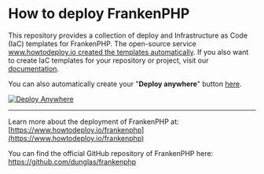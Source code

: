 # How to deploy FrankenPHP
This repository provides a collection of deploy and Infrastructure as Code (IaC) templates for FrankenPHP. The open-source service [www.howtodeploy.io created the templates automatically](https://www.howtodeploy.io/frankenphp). If you also want to create IaC templates for your repository or project, visit our [documentation](https://www.howtodeploy.io/documentation).

You can also automatically create your "**Deploy anywhere**" button [here](https://www.howtodeploy.io/deploy-button).

[![Deploy Anywhere](https://cdn.howtodeploy.io/images/button/howtodeploy-button.webp)](https://www.howtodeploy.io/frankenphp)

----

Learn more about the deployment of FrankenPHP at: [https://www.howtodeploy.io/frankenphp](https://www.howtodeploy.io/frankenphp)

You can find the official GitHub repository of FrankenPHP here: https://github.com/dunglas/frankenphp

